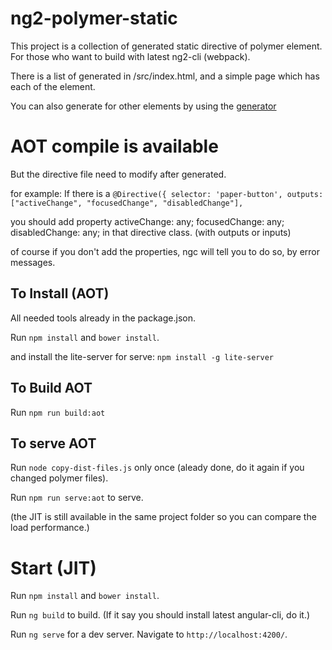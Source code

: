 # ng2-polymer-static

This project is a collection of generated static directive of polymer element.
For those who want to build with latest ng2-cli (webpack).

There is a list of generated in /src/index.html, and a simple page which has each of the element.

You can also generate for other elements by using the [generator](https://github.com/hydraslay/ng2-polymer-static-gen)


# AOT compile is available 
But the directive file need to modify after generated.

for example:
If there is a 
`@Directive({
    selector: 'paper-button',
    outputs: ["activeChange", "focusedChange", "disabledChange"],`

you should add property 
  activeChange: any;
  focusedChange: any;
  disabledChange: any;
in that directive class. (with outputs or inputs)

of course if you don't add the properties, ngc will tell you to do so, by error messages.

## To Install (AOT)

All needed tools already in the package.json.

Run `npm install` and `bower install`.

and install the lite-server for serve:
`npm install -g lite-server`

## To Build AOT

Run `npm run build:aot`

## To serve AOT

Run `node copy-dist-files.js` only once (aleady done, do it again if you changed polymer files).

Run `npm run serve:aot` to serve.

(the JIT is still available in the same project folder so you can compare the load performance.)


# Start (JIT)

Run `npm install` and `bower install`.

Run `ng build` to build.
(If it say you should install latest angular-cli, do it.)

Run `ng serve` for a dev server. Navigate to `http://localhost:4200/`. 


